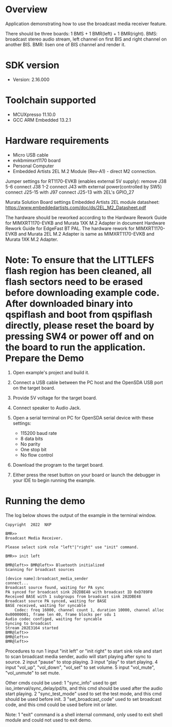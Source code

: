 Overview
========
Application demonstrating how to use the broadcast media receiver feature.

There should be three boards: 1 BMS + 1 BMR(left) + 1 BMR(right).
BMS: broadcast stereo audio stream, left channel on first BIS and right channel on another BIS.
BMR: lisen one of BIS channel and render it.


SDK version
===========
- Version: 2.16.000

Toolchain supported
===================
- MCUXpresso  11.10.0
- GCC ARM Embedded  13.2.1

Hardware requirements
=====================
- Micro USB cable
- evkbmimxrt1170 board
- Personal Computer
- Embedded Artists 2EL M.2 Module (Rev-A1) - direct M2 connection.

Jumper settings for RT1170-EVKB (enables external 5V supply):
remove  J38 5-6
connect J38 1-2
connect J43 with external power(controlled by SW5)
connect J25-15 with J97
connect J25-13 with 2EL's GPIO_27

Murata Solution Board settings
Embedded Artists 2EL module datasheet: https://www.embeddedartists.com/doc/ds/2EL_M2_Datasheet.pdf

The hardware should be reworked according to the Hardware Rework Guide for MIMXRT1170-EVKB and Murata 1XK M.2 Adapter in document Hardware Rework Guide for EdgeFast BT PAL.
The hardware rework for MIMXRT1170-EVKB and Murata 2EL M.2 Adapter is same as MIMXRT1170-EVKB and Murata 1XK M.2 Adapter.

Note:
To ensure that the LITTLEFS flash region has been cleaned,
all flash sectors need to be erased before downloading example code.
After downloaded binary into qspiflash and boot from qspiflash directly,
please reset the board by pressing SW4 or power off and on the board to run the application.
Prepare the Demo
================

1.  Open example's project and build it.

2.  Connect a USB cable between the PC host and the OpenSDA USB port on the target board.

3.  Provide 5V voltage for the target board.

4.  Connect speaker to Audio Jack.

5.  Open a serial terminal on PC for OpenSDA serial device with these settings:
    - 115200 baud rate
    - 8 data bits
    - No parity
    - One stop bit
    - No flow control

6.  Download the program to the target board.

7.  Either press the reset button on your board or launch the debugger in your IDE to begin running the example.

Running the demo
================
The log below shows the output of the example in the terminal window.

~~~~~~~~~~~~~~~~~~~~~~~~~~~~~~~~~~~
Copyright  2022  NXP

BMR>> 
Broadcast Media Receiver.

Please select sink role "left"|"right" use "init" command.

BMR>> init left

BMR@left>> BMR@left>> Bluetooth initialized
Scanning for broadcast sources

[device name]:broadcast_media_sender
connect...
Broadcast source found, waiting for PA sync
PA synced for broadcast sink 202DBE48 with broadcast ID 0xD789F0
Received BASE with 1 subgroups from broadcast sink 202DBE48
Broadcast source PA synced, waiting for BASE
BASE received, waiting for syncable
	Codec: freq 16000, channel count 1, duration 10000, channel alloc 0x00000001, frame len 40, frame blocks per sdu 1
Audio codec configed, waiting for syncable
Syncing to broadcast
Stream 202E3164 started
BMR@left>> 
BMR@left>> 
BMR@left>> 
~~~~~~~~~~~~~~~~~~~~~~~~~~~~~~~~~~~

Procedures to run
1 input "init left" or "init right" to start sink role and start to scan broadcast media sender, audio will start playing after sync to source.
2 input "pause" to stop playing.
3 input "play" to start playing.
4 input "vol_up", "vol_down", "vol_set" to set volume.
5 input "vol_mute", "vol_unmute" to set mute.

Other cmds could be used:
1 "sync_info" used to get iso_interval/sync_delay/pd/ts, and this cmd should be used after the audio start playing.
2 "sync_test_mode" used to set the test mode, and this cmd should be used before init.
3 "set_broadcast_code" used to set broadcast code, and this cmd could be used before init or later.

Note:
1 "exit" command is a shell internal command, only used to exit shell module and could not used to exit demo.
